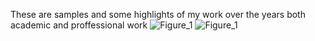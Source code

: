 These are samples and some highlights of my work over the years both academic and proffessional work
![Figure_1](https://github.com/user-attachments/assets/817313b1-7805-488f-9b29-44a63f00af46)
![Figure_1](https://github.com/user-attachments/assets/b27e361f-5712-475f-8035-d8ab6cd129e4)
